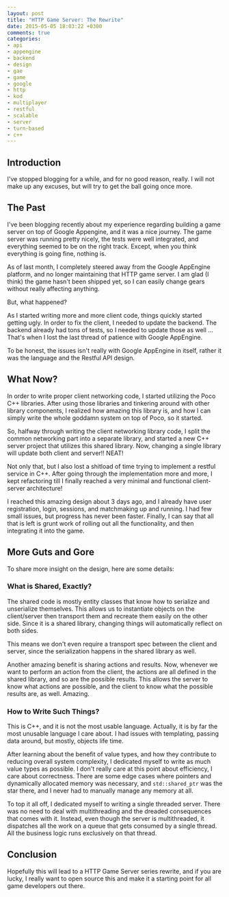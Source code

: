```yaml
---
layout: post
title: "HTTP Game Server: The Rewrite"
date: 2015-05-05 18:03:22 +0300
comments: true
categories: 
- api 
- appengine
- backend 
- design 
- gae 
- game 
- google 
- http 
- kod 
- multiplayer 
- restful 
- scalable 
- server 
- turn-based
- c++
---
```


## Introduction

I've stopped blogging for a while, and for no good reason, really. I will not make up any excuses, but will try to get the ball going once more.

## The Past

I've been blogging recently about my experience regarding building a game server on top of Google Appengine, and it was a nice journey. The game server was running pretty nicely, the tests were well integrated, and everything seemed to be on the right track. Except, when you think everything is going fine, nothing is.

As of last month, I completely steered away from the Google AppEngine platform, and no longer maintaining that HTTP game server. I am glad (I think) the game hasn't been shipped yet, so I can easily change gears without really affecting anything.

But, what happened?

As I started writing more and more client code, things quickly started getting ugly. In order to fix the client, I needed to update the backend. The backend already had tons of tests, so I needed to update those as well ... That's when I lost the last thread of patience with Google AppEngine.

To be honest, the issues isn't really with Google AppEngine in itself, rather it was the language and the Restful API design.

## What Now?

In order to write proper client networking code, I started utilizing the Poco C++ libraries. After using those libraries and tinkering around with other library components, I realized how amazing this library is, and how I can simply write the whole goddamn system on top of Poco, so it started.

So, halfway through writing the client networking library code, I split the common networking part into a separate library, and started a new C++ server project that utilizes this shared library. Now, changing a single library will update both client and server!! NEAT!

Not only that, but I also lost a shitload of time trying to implement a restful service in C++. After going through the implementation more and more, I kept refactoring till I finally reached a very minimal and functional client-server architecture!

I reached this amazing design about 3 days ago, and I already have user registration, login, sessions, and matchmaking up and running. I had few small issues, but progress has never been faster. Finally, I can say that all that is left is grunt work of rolling out all the functionality, and then integrating it into the game.

## More Guts and Gore

To share more insight on the design, here are some details:

### What is Shared, Exactly?

The shared code is mostly entity classes that know how to serialize and unserialize themselves. This allows us to instantiate objects on the client/server then transport them and recreate them easily on the other side. Since it is a shared library, changing things will automatically reflect on both sides.

This means we don't even require a transport spec between the client and server, since the serialization happens in the shared library as well. 

Another amazing benefit is sharing actions and results. Now, whenever we want to perform an action from the client, the actions are all defined in the shared library, and so are the possible results. This allows the server to know what actions are possible, and the client to know what the possible results are, as well. Amazing.

### How to Write Such Things?

This is C++, and it is not the most usable language. Actually, it is by far the most unusable language I care about. I had issues with templating, passing data around, but mostly, objects life time.

After learning about the benefit of value types, and how they contribute to reducing overall system complexity, I dedicated myself to write as much value types as possible. I don't really care at this point about efficiency, I care about correctness. There are some edge cases where pointers and dynamically allocated memory was necessary, and `std::shared_ptr` was the star there, and I never had to manually manage any memory at all.

To top it all off, I dedicated myself to writing a single threaded server. There was no need to deal with multithreading and the dreaded consequences that comes with it. Instead, even though the server is multithreaded, it dispatches all the work on a queue that gets consumed by a single thread. All the business logic runs exclusively on that thread.

## Conclusion

Hopefully this will lead to a HTTP Game Server series rewrite, and if you are lucky, I really want to open source this and make it a starting point for all game developers out there.
